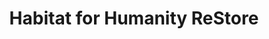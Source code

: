 ---
title: "Habitat for Humanity ReStore"
url: /nashua/habitat-for-humanity-restore/
shop: charity
---